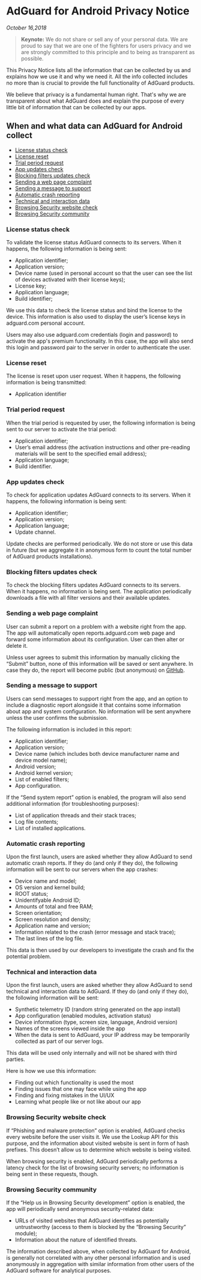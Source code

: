 # AdGuard for Android Privacy Notice
*October 16,2018*
> **Keynote:** We do not share or sell any of your personal data. We are proud to say that we are one of the fighters for users privacy and we are strongly committed to this principle and to being as transparent as possible.

This Privacy Notice lists all the information that can be collected by us and explains how we use it and why we need it. All the info collected includes no more than is crucial to provide the full functionality of AdGuard products.

We believe that privacy is a fundamental human right. That's why we are transparent about what AdGuard does and explain the purpose of every little bit of information that can be collected by our apps.

## When and what data can AdGuard for Android collect

* [License status check](#license-status-check)
* [License reset](#license-reset)
* [Trial period request](#trial-period-request)
* [App updates check](#app-update-check)
* [Blocking filters updates check](#filters-update-check)
* [Sending a web page complaint](#web-page-complaint)
* [Sending a message to support](#support-message)
* [Automatic crash reporting](#automatic-crash-reporting)
* [Technical and interaction data](#technical-and-interaction-data)
* [Browsing Security website check](#browsing-security-check)
* [Browsing Security community](#browsing-security-community)

### <a id="license-status-check"></a> License status check

To validate the license status AdGuard connects to its servers. When it happens, the following information is being sent:

* Application identifier;
* Application version;
* Device name (used in personal account so that the user can see the list of devices activated with their license keys);
* License key;
* Application language;
* Build identifier;

We use this data to check the license status and bind the license to the device. This information is also used to display the user’s license keys in adguard.com personal account.

Users may also use adguard.com credentials (login and password) to activate the app's premium functionality. In this case, the app will also send this login and password pair to the server in order to authenticate the user.

### <a id="license-reset"></a> License reset

The license is reset upon user request. When it happens, the following information is being transmitted:

* Application identifier

### <a id="trial-period-request"></a> Trial period request

When the trial period is requested by user, the following information is being sent to our server to activate the trial period:

* Application identifier;
* User’s email address (the activation instructions and other pre-reading materials will be sent to the specified email address);
* Application language;
* Build identifier.

### <a id="app-update-check"></a> App updates check

To check for application updates AdGuard connects to its servers. When it happens, the following information is being sent:

* Application identifier;
* Application version;
* Application language;
* Update channel.

Update checks are performed periodically. We do not store or use this data in future (but we aggregate it in anonymous form to count the total number of AdGuard products installations).

### <a id="filters-update-check"></a> Blocking filters updates check

To check the blocking filters updates AdGuard connects to its servers. When it happens, no information is being sent. The application periodically downloads a file with all filter versions and their available updates.

### <a id="web-page-complaint"></a> Sending a web page complaint

User can submit a report on a problem with a website right from the app. The app will automatically open reports.adguard.com web page and forward some information about its configuration. User can then alter or delete it.

Unless user agrees to submit this information by manually clicking the “Submit” button, none of this information will be saved or sent anywhere. In case they do, the report will become public (but anonymous) on [GitHub](https://github.com/adguardteam/adguardfilters/issues).

### <a id="support-message"></a> Sending a message to support

Users can send messages to support right from the app, and an option to include a diagnostic report alongside it that contains some information about app and system configuration. No information will be sent anywhere unless the user confirms the submission. 

The following information is included in this report:

* Application identifier;
* Application version;
* Device name (which includes both device manufacturer name and device model name);
* Android version;
* Android kernel version;
* List of enabled filters;
* App configuration.

If the “Send system report” option is enabled, the program will also send additional information (for troubleshooting purposes):

* List of application threads and their stack traces;
* Log file contents;
* List of installed applications.

### <a id="automatic-crash-reporting"></a> Automatic crash reporting

Upon the first launch, users are asked whether they allow AdGuard to send automatic crash reports. If they do (and only if they do), the following information will be sent to our servers when the app crashes:

* Device name and model;
* OS version and kernel build;
* ROOT status;
* Unidentifyable Android ID;
* Amounts of total and free RAM;
* Screen orientation;
* Screen resolution and density;
* Application name and version;
* Information related to the crash (error message and stack trace);
* The last lines of the log file.

This data is then used by our developers to investigate the crash and fix the potential problem.

### <a id="technical-and-interaction-data"></a> Technical and interaction data

Upon the first launch, users are asked whether they allow AdGuard to send technical and interaction data to AdGuard. If they do (and only if they do), the following information will be sent:

* Synthetic telemetry ID (random string generated on the app install)
* App configuration (enabled modules, activation status)
* Device information (type, screen size, language, Android version)
* Names of the screens viewed inside the app
* When the data is sent to AdGuard, your IP address may be temporarily collected as part of our server logs.

This data will be used only internally and will not be shared with third parties.

Here is how we use this information:

* Finding out which functionality is used the most
* Finding issues that one may face while using the app
* Finding and fixing mistakes in the UI/UX
* Learning what people like or not like about our app

### <a id="browsing-security-check"></a> Browsing Security website check 

If “Phishing and malware protection” option is enabled, AdGuard checks every website before the user visits it. We use the Lookup API for this purpose, and the information about visited website is sent in form of hash prefixes. This doesn’t allow us to determine which website is being visited.

When browsing security is enabled, AdGuard periodically performs a latency check for the list of browsing security servers; no information is being sent in these requests, though.

### <a id="browsing-security-community"></a> Browsing Security community

If the “Help us in Browsing Security development” option is enabled, the app will periodically send anonymous security-related data:

* URLs of visited websites that AdGuard identifies as potentially untrustworthy (access to them is blocked by the “Browsing Security” module);
* Information about the nature of identified threats.

The information described above, when collected by AdGuard for Android, is generally not correlated with any other personal information and is used anonymously in aggregation with similar information from other users of the AdGuard software for analytical purposes.
